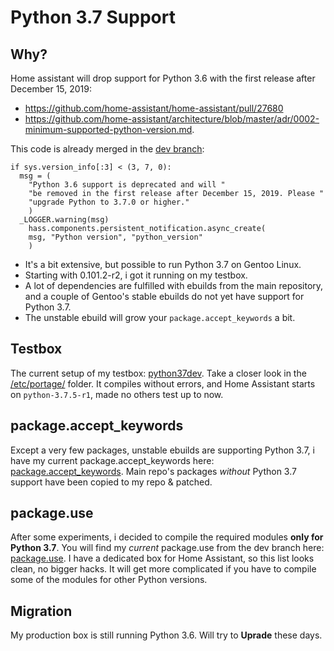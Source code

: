# Python 3.7 Support

## Why?
Home assistant will drop support for Python 3.6 with the first release after December 15, 2019:
- https://github.com/home-assistant/home-assistant/pull/27680
- https://github.com/home-assistant/architecture/blob/master/adr/0002-minimum-supported-python-version.md.

This code is already merged in the [dev branch](https://github.com/home-assistant/home-assistant/pull/27680/commits/a5eca20845e6825682d1b01c1be3c9c245b311e1):

    if sys.version_info[:3] < (3, 7, 0):
      msg = (
        "Python 3.6 support is deprecated and will "
        "be removed in the first release after December 15, 2019. Please "
        "upgrade Python to 3.7.0 or higher."
        )
      _LOGGER.warning(msg)
        hass.components.persistent_notification.async_create(
        msg, "Python version", "python_version"
        )

- It's a bit extensive, but possible to run Python 3.7 on Gentoo Linux.
- Starting with 0.101.2-r2, i got it running on my testbox.
- A lot of dependencies are fulfilled with ebuilds from the main repository, and a couple of Gentoo's stable ebuilds do not yet have support for Python 3.7.
- The unstable ebuild will grow your `package.accept_keywords` a bit.

## Testbox
The current setup of my testbox: [python37dev](https://git.edevau.net/onkelbeh/HomeAssistantRepository/src/branch/python37dev). Take a closer look in the [/etc/portage/](https://git.edevau.net/onkelbeh/HomeAssistantRepository/src/branch/python37dev/etc/portage) folder. It compiles without errors, and Home Assistant starts on `python-3.7.5-r1`, made no others test up to now.

## package.accept_keywords
Except a very few packages, unstable ebuilds are supporting Python 3.7, i have my current package.accept_keywords here: [package.accept_keywords](https://git.edevau.net/onkelbeh/HomeAssistantRepository/raw/branch/python37dev/etc/portage/package.accept_keywords/99_homeassistant). Main repo's packages *without* Python 3.7 support have been copied to my repo & patched.

## package.use
After some experiments, i decided to compile the required modules **only for Python 3.7**. You will find my *current* package.use from the dev branch here: [package.use](https://git.edevau.net/onkelbeh/HomeAssistantRepository/src/branch/python37dev/etc/portage/package.use). I have a dedicated box for Home Assistant, so this list looks clean, no bigger hacks. It will get more complicated if you have to compile some of the modules for other Python versions.

## Migration
My production box is still running Python 3.6. Will try to **Uprade** these days.
